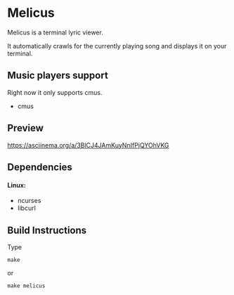 # Melicus

Melicus is a terminal lyric viewer.

It automatically crawls for the currently playing song and displays it on your
terminal.

## Music players support

Right now it only supports cmus.

- cmus

## Preview

https://asciinema.org/a/3BlCJ4JAmKuyNnIfPjQYOhVKG


## Dependencies

#### Linux:

- ncurses
- libcurl

## Build Instructions

Type

```
make
```

or

```
make melicus
```

